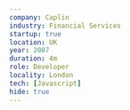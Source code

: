 ```yaml
---
company: Caplin
industry: Financial Services
startup: true
location: UK
year: 2007
duration: 4m
role: Developer
locality: London
tech: [Javascript]
hide: true
---
```

